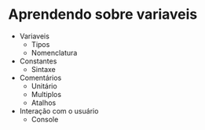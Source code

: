 # Aprendendo sobre variaveis 

* Variaveis
    * Tipos
    * Nomenclatura
* Constantes
    * Sintaxe
* Comentários
    * Unitário
    * Multiplos
    * Atalhos
* Interação com o usuário
    * Console